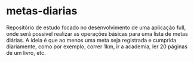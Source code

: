 # metas-diarias
Repositório de estudo focado no desenvolvimento de uma aplicação full, onde será possível realizar as operações básicas para uma lista de metas diárias. 
A ideia é que ao menos uma meta seja registrada e cumprida diariamente, como por exemplo, correr 1km, ir a academia, ler 20 páginas de um livro, etc. 


